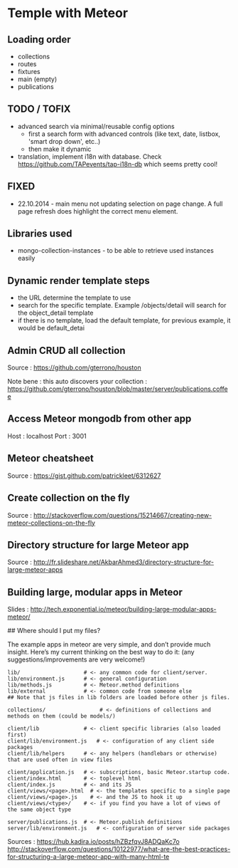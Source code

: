 # Temple with Meteor

## Loading order

- collections
- routes
- fixtures
- main (empty)
- publications

## TODO / TOFIX

- advanced search via minimal/reusable config options
  - first a search form with advanced controls (like text, date, listbox, 'smart drop down', etc..)
  - then make it dynamic
- translation, implement i18n with database. Check https://github.com/TAPevents/tap-i18n-db which seems pretty cool!

## FIXED

- 22.10.2014 - main menu not updating selection on page change. A full page refresh does highlight the correct menu element.

## Libraries used

- mongo-collection-instances - to be able to retrieve used instances easily

## Dynamic render template steps

- the URL determine the template to use
- search for the specific template. Example /objects/detail will search for the object_detail template
- if there is no template, load the default template, for previous example, it would be default_detai

## Admin CRUD all collection

Source : https://github.com/gterrono/houston

Note bene : this auto discovers your collection :
https://github.com/gterrono/houston/blob/master/server/publications.coffee

## Access Meteor mongodb from other app

Host : localhost
Port : 3001

## Meteor cheatsheet

Source : https://gist.github.com/patrickleet/6312627

## Create collection on the fly

Source : http://stackoverflow.com/questions/15214667/creating-new-meteor-collections-on-the-fly

## Directory structure for large Meteor app

Source : http://fr.slideshare.net/AkbarAhmed3/directory-structure-for-large-meteor-apps

## Building large, modular apps in Meteor

Slides : http://tech.exponential.io/meteor/building-large-modular-apps-meteor/

## Where should I put my files?

The example apps in meteor are very simple, and don’t provide much insight.
Here’s my current thinking on the best way to do it: (any suggestions/improvements are very welcome!)

```
lib/                    # <- any common code for client/server.
lib/environment.js      # <- general configuration
lib/methods.js          # <- Meteor.method definitions
lib/external            # <- common code from someone else
## Note that js files in lib folders are loaded before other js files.

collections/                 # <- definitions of collections and methods on them (could be models/)

client/lib              # <- client specific libraries (also loaded first)
client/lib/environment.js   # <- configuration of any client side packages
client/lib/helpers      # <- any helpers (handlebars or otherwise) that are used often in view files

client/application.js   # <- subscriptions, basic Meteor.startup code.
client/index.html       # <- toplevel html
client/index.js         # <- and its JS
client/views/<page>.html  # <- the templates specific to a single page
client/views/<page>.js    # <- and the JS to hook it up
client/views/<type>/    # <- if you find you have a lot of views of the same object type

server/publications.js  # <- Meteor.publish definitions
server/lib/environment.js   # <- configuration of server side packages
```

Sources : https://hub.kadira.io/posts/hZBzfqvJ8ADQaKc7o
http://stackoverflow.com/questions/10122977/what-are-the-best-practices-for-structuring-a-large-meteor-app-with-many-html-te
